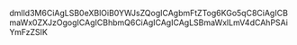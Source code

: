 dmlld3M6CiAgLSB0eXBlOiB0YWJsZQogICAgbmFtZTog6KGo5qC8CiAgICBmaWx0ZXJzOgogICAgICBhbmQ6CiAgICAgICAgLSBmaWxlLmV4dCAhPSAiYmFzZSIK